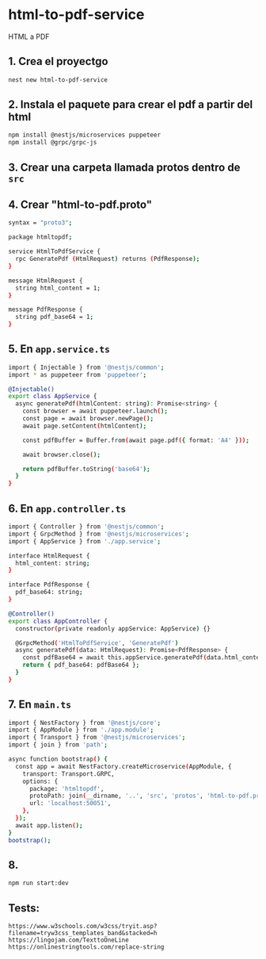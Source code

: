 # html-to-pdf-service
HTML a PDF


## 1. Crea el proyectgo
```bash
nest new html-to-pdf-service
```

## 2. Instala el paquete para crear el pdf a partir del html 
```bash
npm install @nestjs/microservices puppeteer
npm install @grpc/grpc-js
```

## 3. Crear una carpeta llamada protos dentro de `src`

## 4. Crear "html-to-pdf.proto"

```bash
syntax = "proto3";

package htmltopdf;

service HtmlToPdfService {
  rpc GeneratePdf (HtmlRequest) returns (PdfResponse);
}

message HtmlRequest {
  string html_content = 1;
}

message PdfResponse {
  string pdf_base64 = 1;
}
```

## 5. En `app.service.ts`

```bash
import { Injectable } from '@nestjs/common';
import * as puppeteer from 'puppeteer';

@Injectable()
export class AppService {
  async generatePdf(htmlContent: string): Promise<string> {
    const browser = await puppeteer.launch();
    const page = await browser.newPage();
    await page.setContent(htmlContent);

    const pdfBuffer = Buffer.from(await page.pdf({ format: 'A4' }));

    await browser.close();

    return pdfBuffer.toString('base64');
  }
}
```

## 6. En `app.controller.ts`

```bash
import { Controller } from '@nestjs/common';
import { GrpcMethod } from '@nestjs/microservices';
import { AppService } from './app.service';

interface HtmlRequest {
  html_content: string;
}

interface PdfResponse {
  pdf_base64: string;
}

@Controller()
export class AppController {
  constructor(private readonly appService: AppService) {}

  @GrpcMethod('HtmlToPdfService', 'GeneratePdf')
  async generatePdf(data: HtmlRequest): Promise<PdfResponse> {
    const pdfBase64 = await this.appService.generatePdf(data.html_content);
    return { pdf_base64: pdfBase64 };
  }
}
```

## 7. En `main.ts`

```bash
import { NestFactory } from '@nestjs/core';
import { AppModule } from './app.module';
import { Transport } from '@nestjs/microservices';
import { join } from 'path';

async function bootstrap() {
  const app = await NestFactory.createMicroservice(AppModule, {
    transport: Transport.GRPC,
    options: {
      package: 'htmltopdf',
      protoPath: join(__dirname, '..', 'src', 'protos', 'html-to-pdf.proto'),
      url: 'localhost:50051',
    },
  });
  await app.listen();
}
bootstrap();
```

## 8. 
```bash
npm run start:dev
```

## Tests:

`https://www.w3schools.com/w3css/tryit.asp?filename=tryw3css_templates_band&stacked=h`
`https://lingojam.com/TexttoOneLine`
`https://onlinestringtools.com/replace-string`